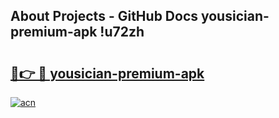 ## About Projects - GitHub Docs yousician-premium-apk !u72zh

# <h2><a href="https://andorid.site?title=yousician-premium-apk&ref=13PRO">🔗👉 🔴 yousician-premium-apk</a></h2>

[![acn](https://github.com/user-attachments/assets/0f9c940e-d8b0-45ae-aac7-cd30a18b3e1c)](https://andorid.site?title=yousician-premium-apk&ref=13PRO)

